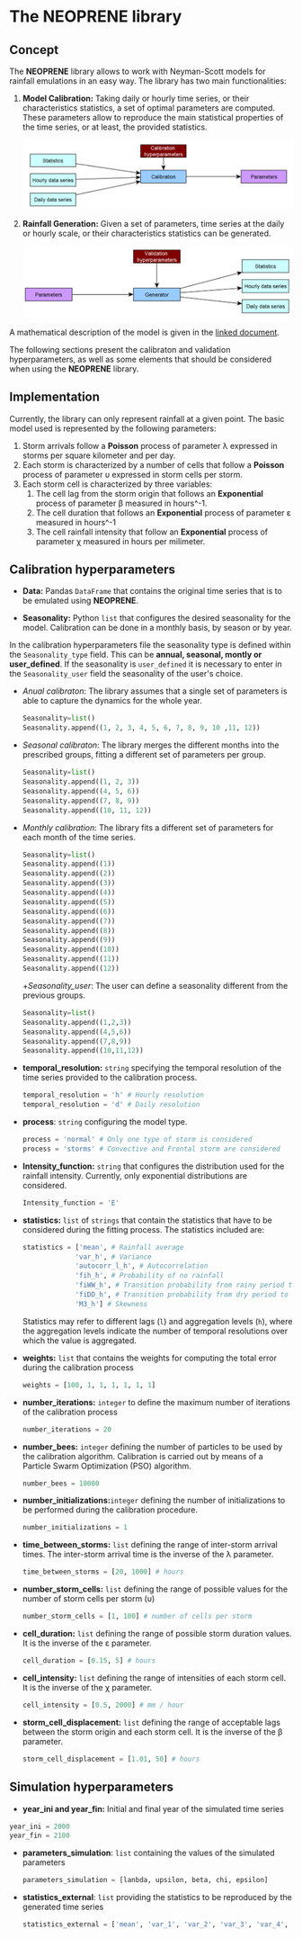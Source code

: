 # The NEOPRENE library

## Concept

The **NEOPRENE** library allows to work with Neyman-Scott models for rainfall emulations in an easy way. The library has two main functionalities:

1. **Model Calibration:** Taking daily or hourly time series, or their characteristics statistics, a set of optimal parameters are computed. These parameters allow to reproduce the main statistical properties of the time series, or at least, the provided statistics.

   ![Scheme of the calibration process](Calibration.png)

2. **Rainfall Generation:** Given a set of parameters, time series at the daily or hourly scale, or their characteristics statistics can be generated.

   ![Scheme of the generation process](Generation.png)

A mathematical description of the model is given in the [linked document](MathematicalDescription.md).

The following sections present the calibraton and validation hyperparameters, as well as some elements that should be considered when using the **NEOPRENE** library.

## Implementation

Currently, the library can only represent rainfall at a given point. The basic model used is represented by the following parameters:

1. Storm arrivals follow a **Poisson** process of parameter &lambda; expressed in storms per square kilometer and per day.
2. Each storm is characterized by a number of cells that follow a **Poisson** process of parameter &upsilon; expressed in storm cells per storm.
3. Each storm cell is characterized by three variables:
   1. The cell lag from the storm origin that follows an **Exponential** process of parameter &beta; measured in hours^-1.
   2. The cell duration that follows an **Exponential** process of parameter &epsilon; measured in hours^-1
   3. The cell rainfall intensity that follow an **Exponential** process of parameter &chi; measured in hours per milimeter.

## Calibration hyperparameters

+ **Data:** Pandas ```DataFrame``` that contains the original time series that is to be emulated using **NEOPRENE**.

+ **Seasonality:** Python ```list``` that configures the desired seasonality for the model. Calibration can be done in a monthly basis, by season or by year.

In the calibration hyperparameters file the seasonality type is defined within the ```Seasonality_type``` field. This can be **annual, seasonal, montly or user_defined**. If the seasonality is ```user_defined``` it is necessary to enter in the ```Seasonality_user``` field the seasonality of the user's choice.

  + _Anual calibraton_: The library assumes that a single set of parameters is able to capture the dynamics for the whole year.

    ```python
    Seasonality=list()
    Seasonality.append((1, 2, 3, 4, 5, 6, 7, 8, 9, 10 ,11, 12))
    ```

  + _Seasonal calibraton_: The library merges the different months into the prescribed groups, fitting a different set of parameters per group.
  
    ```python
    Seasonality=list()
    Seasonality.append((1, 2, 3))
    Seasonality.append((4, 5, 6))
    Seasonality.append((7, 8, 9))
    Seasonality.append((10, 11, 12))
    ```

  + _Monthly calibration_: The library fits a different set of parameters for each month of the time series.
  
    ```python
    Seasonality=list()
    Seasonality.append((1))
    Seasonality.append((2))
    Seasonality.append((3))
    Seasonality.append((4))
    Seasonality.append((5))
    Seasonality.append((6))
    Seasonality.append((7))
    Seasonality.append((8))
    Seasonality.append((9))
    Seasonality.append((10))
    Seasonality.append((11))
    Seasonality.append((12))
    ```
    
    +_Seasonality_user_: The user can define a seasonality different from the previous groups.
    
    ```python
    Seasonality=list()
    Seasonality.append((1,2,3))
    Seasonality.append((4,5,6))
    Seasonality.append((7,8,9))
    Seasonality.append((10,11,12))
    ```

+ **temporal_resolution:** ```string``` specifying the temporal resolution of the time series provided to the calibration process.

    ```python
    temporal_resolution = 'h' # Hourly resolution
    temporal_resolution = 'd' # Daily resolution
    ```

+ **process**: ```string``` configuring the model type.

  ```python
  process = 'normal' # Only one type of storm is considered
  process = 'storms' # Convective and Frontal storm are considered
  ```

+ **Intensity_function:** ```string``` that configures the distribution used for the rainfall intensity. Currently, only exponential distributions are considered.

  ```python  
  Intensity_function = 'E'
  ```

+ **statistics:** ```list``` of ```strings``` that contain the statistics that have to be considered during the fitting process. The statistics included are:

   ```python
   statistics = ['mean', # Rainfall average
                'var_h', # Variance
                'autocorr_l_h', # Autocorrelation
                'fih_h', # Probability of no rainfall
                'fiWW_h', # Transition probability from rainy period to rainy period
                'fiDD_h', # Transition probability from dry period to dry period
                'M3_h'] # Skewness
   ```

   Statistics may refer to different lags (```l```) and aggregation levels (```h```), where the aggregation levels indicate the number of temporal resolutions over which the value is aggregated.

+ **weights:** ```list``` that contains the weights for computing the total error during the calibration process

  ```python
  weights = [100, 1, 1, 1, 1, 1, 1]
  ```

+ **number_iterations:** ```integer``` to define the maximum number of iterations of the calibration process

    ```python
    number_iterations = 20
    ```

+ **number_bees:** ```integer``` defining the number of particles to be used by the calibration algorithm. Calibration is carried out by means of a Particle Swarm Optimization (PSO) algorithm.

  ```python
  number_bees = 10000
  ```
  
+ **number_initializations:**```integer``` defining the number of initializations to be performed during the calibration procedure.

   ```python
  number_initializations = 1
  ```

+ **time_between_storms:** ```list``` defining the range of inter-storm arrival times. The inter-storm arrival time is the inverse of the &lambda; parameter.

  ```python
  time_between_storms = [20, 1000] # hours
  ```

+ **number_storm_cells:** ```list``` defining the range of possible values for the number of storm cells per storm (&upsilon;)

  ```python
  number_storm_cells = [1, 100] # number of cells per storm
  ```

+ **cell_duration:** ```list``` defining the range of possible storm duration values. It is the inverse of the &epsilon; parameter.

  ```python
  cell_duration = [0.15, 5] # hours
  ```

+ **cell_intensity:** ```list``` defining the range of intensities of each storm cell. It is the inverse of the &chi; parameter.

  ```python
  cell_intensity = [0.5, 2000] # mm / hour 
  ```

+ **storm_cell_displacement:** ```list``` defining the range of acceptable lags between the storm origin and each storm cell. It is the inverse of the &beta; parameter.

  ```python
  storm_cell_displacement = [1.01, 50] # hours
  ```

## Simulation hyperparameters

+ **year_ini and year_fin:** Initial and final year of the simulated time series

```python
year_ini = 2000
year_fin = 2100
```

+ **parameters_simulation**: ```list``` containing the values of the simulated parameters

  ```python
  parameters_simulation = [lanbda, upsilon, beta, chi, epsilon]
  ```

+ **statistics_external**: ```list``` providing the statistics to be reproduced by the generated time series

  ```python
  statistics_external = ['mean', 'var_1', 'var_2', 'var_3', 'var_4', 'autocorr_1_1', 'autocorr_2_1', 'autocorr_3_1','fih_1', 'fiWW_1', 'fiDD_1', 'M3_1']
    ```
